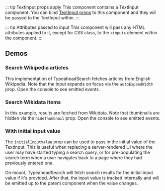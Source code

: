 <script setup>
import TypeaheadSearchWikipedia from './../../component-demos/typeahead-search/examples/TypeaheadSearchWikipedia.vue';
import TypeaheadSearchWikidata from './../../component-demos/typeahead-search/examples/TypeaheadSearchWikidata.vue';
import TypeaheadSearchInitialValue from './../../component-demos/typeahead-search/examples/TypeaheadSearchInitialValue.vue';
</script>

::: tip TextInput props apply
This component contains a TextInput component. You can bind [TextInput props](./text-input.html#usage)
to this component and they will be passed to the TextInput within.
:::

::: tip Attributes passed to input
This component will pass any HTML attributes applied to it, except for CSS class, to the `<input>`
element within the component.
:::

## Demos

### Search Wikipedia articles

This implementation of TypeaheadSearch fetches articles from English Wikipedia.
Note that the input expands on focus via the `autoExpandWidth` prop.  Open the
console to see emitted events.

<Wrapper>
<template v-slot:demo>
<TypeaheadSearchWikipedia />
</template>
<template v-slot:code>

<<< @/../component-demos/typeahead-search/examples/TypeaheadSearchWikipedia.vue

</template>
</Wrapper>

### Search Wikidata items

In this example, results are fetched from Wikidata. Note that thumbnails are hidden via the
`hideThumbnail` prop. Open the console to see emitted events.

<Wrapper>
<template v-slot:demo>
<TypeaheadSearchWikidata />
</template>
<template v-slot:code>

<<< @/../component-demos/typeahead-search/examples/TypeaheadSearchWikidata.vue

</template>
</Wrapper>

### With initial input value

The `initialInputValue` prop can be used to pass in the initial value of the TextInput. This is
useful when replacing a server-rendered UI where the user may have started typing a search query, or
for pre-populating the search term when a user navigates back to a page where they had previously
entered one.

On mount, TypeaheadSearch will fetch search results for the initial input value if it's provided.
After that, the input value is tracked internally and will be emitted up to the parent component
when the value changes.

<Wrapper>
<template v-slot:demo>
<TypeaheadSearchInitialValue initial-input-value="Color" />
</template>
<template v-slot:code>

<<< @/../component-demos/typeahead-search/examples/TypeaheadSearchInitialValue.vue

</template>
</Wrapper>

<style scoped>
.cdx-docs-wrapper :deep( .cdx-typeahead-search ) {
	margin-bottom: 16px;
}
</style>
